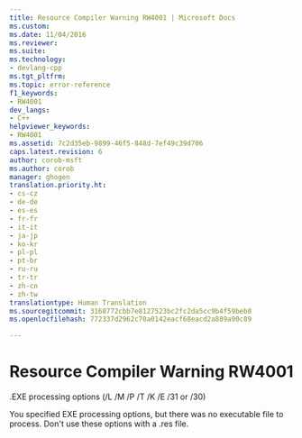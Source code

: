 ```yaml
---
title: Resource Compiler Warning RW4001 | Microsoft Docs
ms.custom: 
ms.date: 11/04/2016
ms.reviewer: 
ms.suite: 
ms.technology:
- devlang-cpp
ms.tgt_pltfrm: 
ms.topic: error-reference
f1_keywords:
- RW4001
dev_langs:
- C++
helpviewer_keywords:
- RW4001
ms.assetid: 7c2d35eb-9899-46f5-848d-7ef49c39d706
caps.latest.revision: 6
author: corob-msft
ms.author: corob
manager: ghogen
translation.priority.ht:
- cs-cz
- de-de
- es-es
- fr-fr
- it-it
- ja-jp
- ko-kr
- pl-pl
- pt-br
- ru-ru
- tr-tr
- zh-cn
- zh-tw
translationtype: Human Translation
ms.sourcegitcommit: 3168772cbb7e8127523bc2fc2da5cc9b4f59beb8
ms.openlocfilehash: 772337d2962c70a0142eacf68eacd2a889a90c89

---
```

# Resource Compiler Warning RW4001
.EXE processing options (/L /M /P /T /K /E /31 or /30)  
  
 You specified EXE processing options, but there was no executable file to process. Don't use these options with a .res file.


<!--HONumber=Jan17_HO1-->


